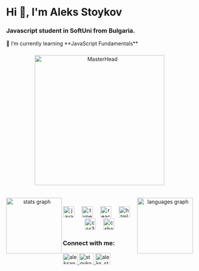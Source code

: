 <h1 align="left">Hi 👋, I'm Aleks Stoykov</h1>
<h3 align="left">Javascript student in SoftUni from Bulgaria.</h3>

<p align="leftr">
  🌱 I’m currently learning **JavaScript Fundamentals**
</p>

###
<div align="center">
  <a href="https://gifdb.com/images/high/coding-skills-loading-dk68v8z0hevjpuiv.gif">
    <img src="https://gifdb.com/images/high/coding-skills-loading-dk68v8z0hevjpuiv.gif" alt="MasterHead" width="350">
  </a>
</div>
<br> 
<br>
<div align="center">
  <img align="left" src="https://github-readme-stats.vercel.app/api?username=stoykovaleks&hide_title=false&hide_rank=false&show_icons=true&include_all_commits=true&count_private=true&disable_animations=false&theme=github_dark&hide_border=false" height="150" alt="stats graph"  />
  <img align="right" src="https://github-readme-stats.vercel.app/api/top-langs?username=stoykovaleks&locale=en&hide_title=false&layout=compact&card_width=320&langs_count=5&theme=github_dark&hide_border=false" height="150" alt="languages graph"  />
</div>

###

###

<div align="center">
  <img src="https://cdn.jsdelivr.net/gh/devicons/devicon/icons/javascript/javascript-original.svg" height="30" alt="javascript logo"  />
  <img width="12" />
  <img src="https://cdn.jsdelivr.net/gh/devicons/devicon/icons/typescript/typescript-original.svg" height="30" alt="typescript logo"  />
  <img width="12" />
  <img src="https://cdn.jsdelivr.net/gh/devicons/devicon/icons/react/react-original.svg" height="30" alt="react logo"  />
  <img width="12" />
  <img src="https://cdn.jsdelivr.net/gh/devicons/devicon/icons/html5/html5-original.svg" height="30" alt="html5 logo"  />
  <img width="12" />
  <img src="https://cdn.jsdelivr.net/gh/devicons/devicon/icons/css3/css3-original.svg" height="30" alt="css3 logo"  />
  <img width="12" />
  <img src="https://cdn.jsdelivr.net/gh/devicons/devicon/icons/csharp/csharp-original.svg" height="30" alt="csharp logo"  />
</div>

###


<div align="center">
<h3 align="left">Connect with me:</h3>
<p align="left">
  <a href="https://linkedin.com/in/aleksander-stoykov" target="_blank" rel="noopener noreferrer">
    <img src="https://raw.githubusercontent.com/rahuldkjain/github-profile-readme-generator/master/src/images/icons/Social/linked-in-alt.svg" alt="aleksander-stoykov" height="30" width="40" />
  </a>
  <a href="https://fb.com/stoykovteam" target="_blank" rel="noopener noreferrer">
    <img src="https://raw.githubusercontent.com/rahuldkjain/github-profile-readme-generator/master/src/images/icons/Social/facebook.svg" alt="stoykovteam" height="30" width="40" />
  </a>
  <a href="https://instagram.com/aleks_stoykov" target="_blank" rel="noopener noreferrer">
    <img src="https://raw.githubusercontent.com/rahuldkjain/github-profile-readme-generator/master/src/images/icons/Social/instagram.svg" alt="aleks_stoykov" height="30" width="40" />
  </a>
</p>
</div>

###

<br clear="both">
